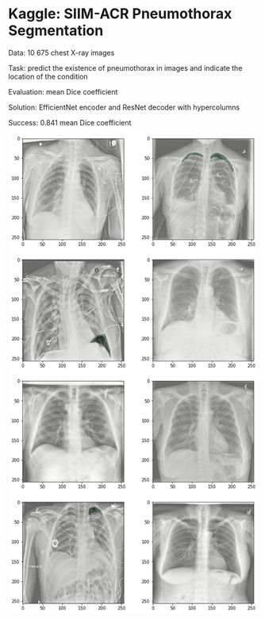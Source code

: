 # Kaggle: SIIM-ACR Pneumothorax Segmentation

Data: 10 675 chest X-ray images

Task: predict the existence of pneumothorax in images and indicate the location of the condition

Evaluation: mean Dice coefficient

Solution: EfficientNet encoder and ResNet decoder with hypercolumns

Success: 0.841 mean Dice coefficient

![](preditions.png)
